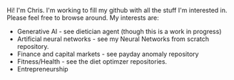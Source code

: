 Hi! I'm Chris. I'm working to fill my github with all the stuff I'm interested in. Please feel free to browse around. My interests are: 
- Generative AI - see dietician agent (though this is a work in progress)
- Artificial neural networks - see my Neural Networks from scratch repository.
- Finance and capital markets - see payday anomaly repository
- Fitness/Health - see the diet optimzer repositories.
- Entrepreneurship

<!---
Chris-Crimi/Chris-Crimi is a ✨ special ✨ repository because its `README.md` (this file) appears on your GitHub profile.
You can click the Preview link to take a look at your changes.
--->
